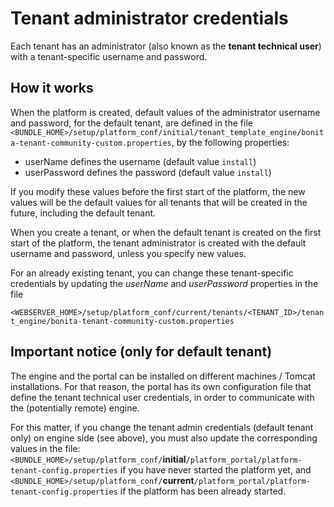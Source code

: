 # Tenant administrator credentials

Each tenant has an administrator (also known as the **tenant technical user**) with a tenant-specific username and password.

## How it works

When the platform is created, default values of the administrator username and password, for the default tenant, are defined in the file
`<BUNDLE_HOME>/setup/platform_conf/initial/tenant_template_engine/bonita-tenant-community-custom.properties`, by the following properties:

- userName defines the username (default value `install`)
- userPassword defines the password (default value `install`)

If you modify these values before the first start of the platform, the new values will be the default values for all tenants that will be
created in the future, including the default tenant.

When you create a tenant, or when the default tenant is created on the first start of the platform, the tenant administrator is created
with the default username and password, unless you specify new values.

For an already existing tenant, you can change these tenant-specific credentials by updating the _userName_ and _userPassword_ properties in the file

`<WEBSERVER_HOME>/setup/platform_conf/current/tenants/<TENANT_ID>/tenant_engine/bonita-tenant-community-custom.properties`

## Important notice (only for default tenant)

The engine and the portal can be installed on different machines / Tomcat installations. For that reason, the portal has its own configuration file
that define the tenant technical user credentials, in order to communicate with the (potentially remote) engine.

For this matter, if you change the tenant admin credentials (default tenant only) on engine side (see above), you must also update the corresponding values in the file:
`<BUNDLE_HOME>/setup/platform_conf/`**initial**`/platform_portal/platform-tenant-config.properties` if you have never started the platform yet, and
`<BUNDLE_HOME>/setup/platform_conf/`**current**`/platform_portal/platform-tenant-config.properties` if the platform has been already started.